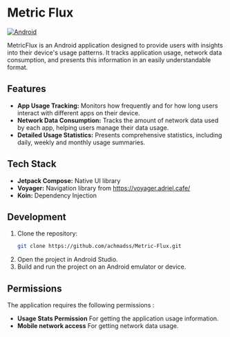 # Metric Flux

[![Android](https://img.shields.io/badge/Android-3DDC84?style=for-the-badge&logo=android&logoColor=white)](https://www.android.com)

MetricFlux is an Android application designed to provide users with insights into their device's usage patterns. It tracks application usage, network data consumption, and presents this information in an easily understandable format.

## Features

-   **App Usage Tracking:** Monitors how frequently and for how long users interact with different apps on their device.
-   **Network Data Consumption:** Tracks the amount of network data used by each app, helping users manage their data usage.
-   **Detailed Usage Statistics:** Presents comprehensive statistics, including daily, weekly and monthly usage summaries.

## Tech Stack

-   **Jetpack Compose:** Native UI library
-   **Voyager:** Navigation library from https://voyager.adriel.cafe/
-   **Koin:** Dependency Injection


## Development

1. Clone the repository: 
   ```bash 
   git clone https://github.com/achmadss/Metric-Flux.git
   ```
2. Open the project in Android Studio.
3. Build and run the project on an Android emulator or device.

## Permissions

The application requires the following permissions :

*   **Usage Stats Permission** For getting the application usage information.
*   **Mobile network access** For getting network data usage.